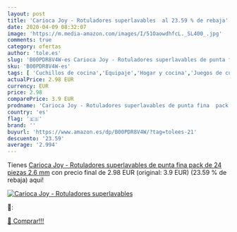 ```yaml
---
layout: post
title: 'Carioca Joy - Rotuladores superlavables  al 23.59 % de rebaja'
date: 2020-04-09 08:32:07
image: 'https://m.media-amazon.com/images/I/51OaowdhfcL._SL400_.jpg'
comments: true
category: ofertas
author: 'tole.es'
slug: 'B00PDR8V4W-es Carioca Joy - Rotuladores superlavables de punta fina pack...'
sku: 'B00PDR8V4W-es'
tags: [ 'Cuchillos de cocina','Equipaje','Hogar y cocina','Juegos de cuchillos de cocina','Mochilas','Mochilas tipo casual','Utensilios de cocina','rotuladores', ]
actualPrice: 2.98 EUR
currency: EUR
price: 2.98
comparePrice: 3.9 EUR
prodname: 'Carioca Joy - Rotuladores superlavables de punta fina  pack de 24 piezas  2.6 mm'
country: 'es'
flag: '🇪🇸'
brand: ''
buyurl: 'https://www.amazon.es/dp/B00PDR8V4W/?tag=tolees-21'
descuento: '23.59'
average: '2.994'
---
```


Tienes [Carioca Joy - Rotuladores superlavables de punta fina  pack de 24 piezas  2.6 mm](https://www.amazon.es/dp/B00PDR8V4W/?tag=tolees-21) con precio final de  2.98 EUR (original: 3.9 EUR) (23.59 %  de rebaja) aqui!

[![Carioca Joy - Rotuladores superlavables ](https://m.media-amazon.com/images/I/51OaowdhfcL._SL400_.jpg)](https://www.amazon.es/dp/B00PDR8V4W/?tag=tolees-21)

🔎:


[🛒 Comprar!!!](https://www.amazon.es/dp/B00PDR8V4W/?tag=tolees-21)
